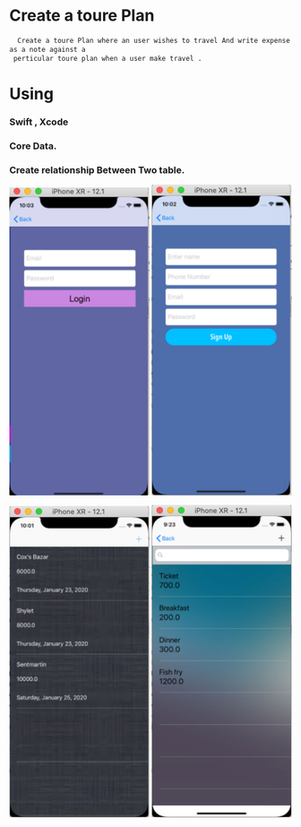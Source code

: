 #  Create a toure Plan
      Create a toure Plan where an user wishes to travel And write expense as a note against a                 
     perticular toure plan when a user make travel .    
#  Using  
### Swift , Xcode
### Core Data.
### Create relationship Between Two table.



<img src="CoreData RelationShip/image/Screenshot 2020-01-25 at 10.03.28 am.png" width="250dp" hight="500dp">                        <img 
src="CoreData RelationShip/image/Screenshot 2020-01-25 at 10.03.10 am.png" width="250dp" hight="500dp">                      

<img src="CoreData RelationShip/image/Screenshot 2020-01-25 at 10.02.02 am.png" width="250dp" hight="500dp" >                      <img 
src="CoreData RelationShip/image/Screenshot 2020-01-25 at 9.23.57 am.png" width="250dp" hight="500dp" >  
